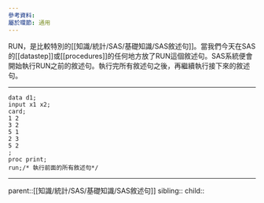 ```yaml
---
參考資料: 
屬於環節: 通用
---
```

RUN，是比較特別的[[知識/統計/SAS/基礎知識/SAS敘述句]]。當我們今天在SAS的[[datastep]]或[[procedures]]的任何地方放了RUN這個敘述句。SAS系統便會開始執行RUN之前的敘述句。執行完所有敘述句之後，再繼續執行接下來的敘述句。
- - -
```SAS
data d1;
input x1 x2;
card;
1 2
3 2
5 1
2 3
5 2
;
proc print;
run;/* 執行前面的所有敘述句*/
```
- - -
parent::[[知識/統計/SAS/基礎知識/SAS敘述句]]
sibling::
child::